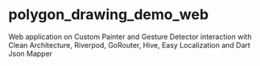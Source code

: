 # polygon_drawing_demo_web
Web application on Custom Painter and Gesture Detector interaction with Clean Architecture, Riverpod, GoRouter, Hive, Easy Localization and Dart Json Mapper
